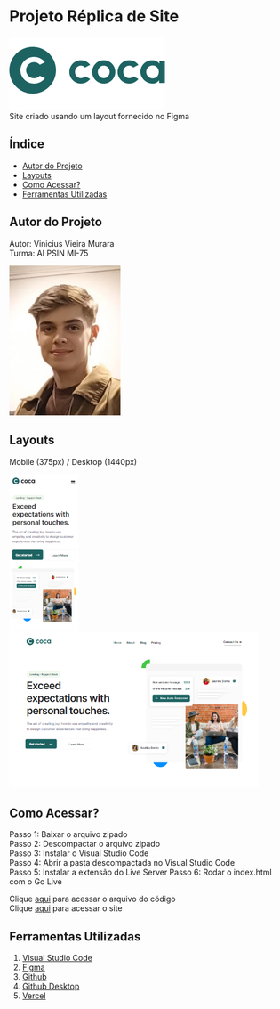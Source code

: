 # Projeto Réplica de Site
![Logo](./img/Logo-2.svg)<br>
Site criado usando um layout fornecido no Figma
<br>

## Índice
- <a href="#autor-do-projeto">Autor do Projeto</a>
- <a href="#layouts">Layouts</a>
- <a href="#como-acessar">Como Acessar?</a>
- <a href="#ferramentas-utilizadas">Ferramentas Utilizadas</a>

## Autor do Projeto
Autor: Vinicius Vieira Murara<br>
Turma: AI PSIN MI-75

<img style="width: 200px" src="./img/autor.jpeg">


## Layouts
Mobile (375px) / Desktop (1440px)<br>

<img style="width: 124px" src="./img/TelaMobile2.png"> <img style="width: 448px" src="./img/TelaDesktop.png">

## Como Acessar?

Passo 1: Baixar o arquivo zipado<br>
Passo 2: Descompactar o arquivo zipado<br>
Passo 3: Instalar o Visual Studio Code<br>
Passo 4: Abrir a pasta descompactada no Visual Studio Code<br>
Passo 5: Instalar a extensão do Live Server
Passo 6: Rodar o index.html com o Go Live

Clique [aqui](https://site-coca.vercel.app/) para acessar o arquivo do código<br>
Clique [aqui](https://site-coca.vercel.app/) para acessar o site

## Ferramentas Utilizadas
1. [Visual Studio Code](https://code.visualstudio.com/)
2. [Figma](https://www.figma.com/pt-br/)
3. [Github](https://github.com/)
4. [Github Desktop](https://github.com/apps/desktop)
5. [Vercel](https://vercel.com/)